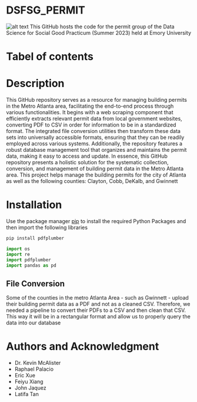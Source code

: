 # DSFSG_PERMIT
![alt text](https://1000logos.net/wp-content/uploads/2022/06/Emory-University-Logo.png)
This GitHub hosts the code for the permit group of the Data Science for Social Good Practicum (Summer 2023) held at Emory University

# Tabel of contents


# Description
This GitHub repository serves as a resource for managing building permits in the Metro Atlanta area, facilitating the end-to-end process through various functionalities. It begins with a web scraping component that efficiently extracts relevant permit data from local government websites, converting PDF to CSV in order for information to be in a standardized format. The integrated file conversion utilities then transform these data sets into universally accessible formats, ensuring that they can be readily employed across various systems. Additionally, the repository features a robust database management tool that organizes and maintains the permit data, making it easy to access and update. In essence, this GitHub repository presents a holistic solution for the systematic collection, conversion, and management of building permit data in the Metro Atlanta area. This project helps manage the building permits for the city of Atlanta as well as the following counties: Clayton, Cobb, DeKalb, and Gwinnett

# Installation
Use the package manager [pip](https://pip.pypa.io/en/stable/) to install the required Python Packages and then import the following libraries
```bash
pip install pdfplumber
```

```python
import os
import re
import pdfplumber
import pandas as pd
```

## File Conversion
Some of the counties in the metro Atlanta Area - such as Gwinnett - upload their building permit data as a PDF and not as a cleaned CSV. Therefore, we needed a pipeline to convert their PDFs to a CSV and then clean that CSV. This way it will be in a rectangular format and allow us to properly query the data into our database

# Authors and Acknowledgment
- Dr. Kevin McAlister
- Raphael Palacio
- Eric Xue
- Feiyu Xiang
- John Jaquez
- Latifa Tan
